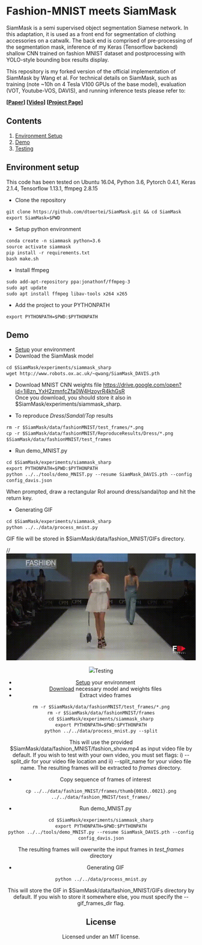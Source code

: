 # Fashion-MNIST meets SiamMask

SiamMask is a semi supervised object segmentation Siamese network. In this adaptation, it is used as a front end for segmentation of clothing accessories on a catwalk. The back end is comprised of pre-processing of the segmentation mask, inference of my Keras (Tensorflow backend) shallow CNN trained on fashion MNIST dataset and postprocessing with YOLO-style bounding box results display. <br />

This repository is my forked version of the official implementation of SiamMask by Wang et al. For technical details on SiamMask, such as training (note ~10h on 4 Tesla V100 GPUs of the base model), evaluation (VOT, Youtube-VOS, DAVIS), and running inference tests please refer to: <br />

**[[Paper](https://arxiv.org/abs/1812.05050)] [[Video](https://youtu.be/I_iOVrcpEBw)] [[Project Page](http://www.robots.ox.ac.uk/~qwang/SiamMask)]** <br />



## Contents
1. [Environment Setup](#environment-setup)
2. [Demo](#demo)
3. [Testing](#testing)


## Environment setup
This code has been tested on Ubuntu 16.04, Python 3.6, Pytorch 0.4.1, Keras 2.1.4, Tensorflow 1.13.1, ffmpeg 2.8.15

- Clone the repository 
```
git clone https://github.com/dtoertei/SiamMask.git && cd SiamMask
export SiamMask=$PWD
```
- Setup python environment
```
conda create -n siammask python=3.6
source activate siammask
pip install -r requirements.txt
bash make.sh
```
- Install ffmpeg
```shell
sudo add-apt-repository ppa:jonathonf/ffmpeg-3
sudo apt update
sudo apt install ffmpeg libav-tools x264 x265
```
- Add the project to your PYTHONPATH
```
export PYTHONPATH=$PWD:$PYTHONPATH
```

## Demo
- [Setup](#environment-setup) your environment
- Download the SiamMask model
```shell
cd $SiamMask/experiments/siammask_sharp
wget http://www.robots.ox.ac.uk/~qwang/SiamMask_DAVIS.pth
```
- Download MNIST CNN weights file
https://drive.google.com/open?id=1i8zn_YxH2zmnfcZfa0W4HzoyrR4khGsR <br />
Once you download, you should store it also in $SiamMask/experiments/siammask_sharp.

- To reproduce *Dress*/*Sandal*/*Top* results
```shell
rm -r $SiamMask/data/fashionMNIST/test_frames/*.png
cp -r $SiamMask/data/fashionMNIST/ReproduceResults/Dress/*.png $SiamMask/data/fashionMNIST/test_frames
```
- Run demo_MNIST.py
```shell
cd $SiamMask/experiments/siammask_sharp
export PYTHONPATH=$PWD:$PYTHONPATH
python ../../tools/demo_MNIST.py --resume SiamMask_DAVIS.pth --config config_davis.json
```
When prompted, draw a rectangular RoI around dress/sandal/top and hit the return key.

- Generating GIF 
```shell
cd $SiamMask/experiments/siammask_sharp
python ../../data/process_mnist.py
```
GIF file will be stored in $SiamMask/data/fashion_MNIST/GIFs directory.

//![](Dress.gif)

<div align="center">
  <img src="Dress.gif)
</div>


## Testing
- [Setup](#environment-setup) your environment
- [Download](#demo) necessary model and weights files
- Extract video frames
```shell
rm -r $SiamMask/data/fashionMNIST/test_frames/*.png
rm -r $SiamMask/data/fashionMNIST/frames
cd $SiamMask/experiments/siammask_sharp
export PYTHONPATH=$PWD:$PYTHONPATH
python ../../data/process_mnist.py --split
```
This will use the provided $SiamMask/data/fashion_MNIST/fashion_show.mp4 as input video file by default. If you wish to test with your own video, you must set flags: i) --split_dir for your video file location and ii) --split_name for your video file name.
The resulting frames will be extracted to *frames* directory.

- Copy sequence of frames of interest
```shell
cp ../../data/fashion_MNIST/frames/thumb{0010..0021}.png ../../data/fashion_MNIST/test_frames/
```

- Run demo_MNIST.py 
```shell
cd $SiamMask/experiments/siammask_sharp
export PYTHONPATH=$PWD:$PYTHONPATH
python ../../tools/demo_MNIST.py --resume SiamMask_DAVIS.pth --config config_davis.json
```
The resulting frames will owerwrite the input frames in *test_frames* directory

- Generating GIF
```shell
python ../../data/process_mnist.py
```
This will store the GIF in $SiamMask/data/fashion_MNIST/GIFs directory by default. If you wish to store it somewhere else, you must specify the --gif_frames_dir flag.


## License
Licensed under an MIT license.

